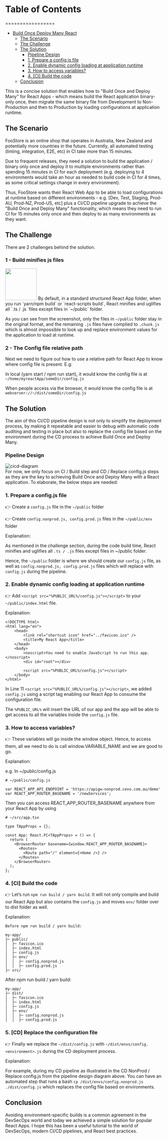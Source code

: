 # Table of Contents
=================

* [Build Once Deploy Many React](#build-once-deploy-many-react)
   * [The Scenario](#the-scenario)
   * [The Challenge](#the-challenge)
   * [The Solution](#the-solution)
      * [Pipeline Design](#pipeline-design)
      * [1. Prepare a config.js file](#1-prepare-a-configjs-file)
      * [2. Enable dynamic config loading at application runtime](#2-enable-dynamic-config-loading-at-application-runtime)
      * [3. How to access variables?](#3-how-to-access-variables)
      * [4. [CI] Build the code](#4-ci-build-the-code)
   * [Conclusion](#conclusion)

This is a concise solution that enables how to "Build Once and Deploy Many" for React Apps - which means build the React application binary-only once, then migrate the same binary file from Development to Non-Production and then to Production by loading configurations at application runtime.

## The Scenario
FooStore is an online shop that operates in Australia, New Zealand and potentially more countries in the future. Currently, all automated testing (linting, integration, E2E, etc) in CI take more than 15 minutes. 

Due to frequent releases, they need a solution to build the application / binary only once and deploy it to multiple environments rather than spending 15 minutes in CI for each deployment (e.g. deploying to 4 environments would take an hour as needed to build code in CI for 4 times, as some critical settings change in every environment).

Thus, FooStore wants their React Web App to be able to load configurations at runtime based on different environments - e.g. [Dev, Test, Staging, Prod-AU, Prod-NZ, Prod-US, etc] plus a CI/CD pipeline upgrade to achieve the "Build Once and Deploy Many" functionality, which means they need to run CI for 15 minutes only once and then deploy to as many environments as they want.

 
## The Challenge
There are 2 challenges behind the solution.

### 1 - Build minifies js files
<img src="src/dist-folder.png" width="100" height="100">  
By default, in a standard structured React App folder, when you run `yarn/npm build` or `react-scripts build`, React minifies and uglifies all `.ts / .js `files except files in `~/public` folder.

As you can see from the screenshot, only the files in `~/public` folder stay in the original format, and the remaining `.js` files have complied to `.chunk.js` which is almost impossible to look up and replace environment values for the application to load at runtime.

### 2 - The Config file relative path

Next we need to figure out how to use a relative path for React App to know where config file is present. E.g:

In local (yarn start / npm run start), it would know the config file is at `~/home/myreactApp/someDir/config.js`

When people access via the browser, it would know the config file is at `webserver://~/dist/someDir/config.js`

## The Solution
The aim of this CI/CD pipeline design is not only to simplify the deployment process, by making it repeatable and easier to debug with automatic code auditing and testing in place but also to replace the config file based on the environment during the CD process to achieve Build Once and Deploy Many.

### Pipeline Design
![cicd-diagram](src/cicd-diagram.png)  
For now, we only focus on  CI / Build step and CD / Replace config.js steps as they are the key to achieving Build Once and Deploy Many with a React application. To elaborate, the below steps are needed:

### 1. Prepare a config.js file
👉 Create a `config.js` file in the `~/public` folder

👉 Create `config.nonprod.js, config.prod.js` files in the `~/public/env` folder 

Explanation:

As mentioned in the challenge section, during the code build time, React minifies and uglifies all `.ts / .js` files except files in ~/public folder.

Hence, the `~/public` folder is where we should create our `config.js` file, as well as `config.nonprod.js, config.prod.js` files which will replace with `config.js` during the pipeline.

### 2. Enable dynamic config loading at application runtime
👉 Add `<script src="%PUBLIC_URL%/config.js"></script>` to your `~/public/index.html` file.

Explanation:

```
<!DOCTYPE html>
<html lang="en">
    <head>
        <link rel="shortcut icon" href="../favicon.ico" />
        <title>My React App</title>
    </head>
    <body>
        <noscript>You need to enable JavaScript to run this app.</noscript>
        <div id="root"></div>

        <script src="%PUBLIC_URL%/config.js"></script>
    </body>
</html>
```
In Line 11 `<script src="%PUBLIC_URL%/config.js"></script>`, we added `config.js` using a script tag enabling our React App to consume the configuration file.

The `%PUBLIC_URL%` will insert the URL of our app and the app will be able to get access to all the variables inside the `config.js` file.

### 3. How to access variables?
👉 These variables will go inside the window object. Hence, to access them, all we need to do is call window.VARIABLE_NAME and we are good to go.

Explanation:

e.g. In ~/public/config.js

```
# ~/public/config.js

var REACT_APP_API_ENDPOINT = 'https://apigw-nonprod.cevo.com.au/demo'
var REACT_APP_ROUTER_BASENAME = '/newServices';
```

Then you can access REACT_APP_ROUTER_BASENAME anywhere from your React App by using
```
# ~/src/app.tsx

type TAppProps = {};

const App: React.FC<TAppProps> = () => {
  return (
    <BrowserRouter basename={window.REACT_APP_ROUTER_BASENAME}>
      <Routes>
        <Route path="/" element={<Home />} />
      </Routes>
    </BrowserRouter>
  );
};
```
 
### 4. [CI] Build the code
👉 Let’s run `npm run build / yarn build`. It will not only compile and build our React App but also contains the `config.js` and moves `env/` folder over to dist folder as well.
 
Explanation:

```
Before npm run build / yarn build:

my-app/
├─ public/
│  ├─ favicon.ico
│  ├─ index.html
|  ├─ config.js
│  ├─ env/
│  │  ├─ config.nonprod.js
│  │  ├─ config.prod.js
├─ src/
```

After npm run build / yarn build:

```
my-app/
├─ dist/
│  ├─ favicon.ico
│  ├─ index.html
|  ├─ config.js
│  ├─ env/
│  │  ├─ config.nonprod.js
│  │  ├─ config.prod.js
```

### 5. [CD] Replace the configuration file
👉 Finally we replace the `~/dist/config.js` with `~/dist/envs/config.<environment>.js` during the CD deployment process.

Explanation:

For example, during my CD pipeline as illustrated in the CD NonProd / Replace config.js from the pipeline design diagram above. You can have an automated step that runs a bash `cp /dist/envs/config.nonprod.js ./dist/config.js` which replaces the config file based on environments.

## Conclusion
Avoiding environment-specific builds is a common agreement in the DevSecOps world and today we achieved a simple solution for popular React Apps. I hope this has been a useful tutorial to the world of DevSecOps, modern CI/CD pipelines, and React best practices.
